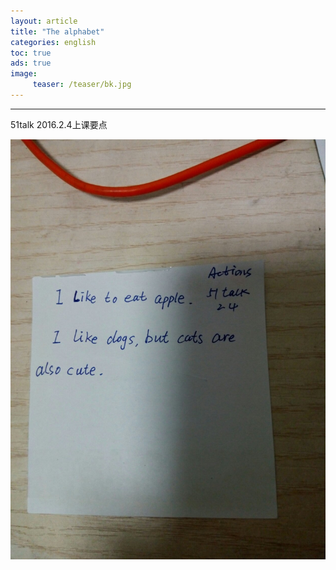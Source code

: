 ```yaml
---
layout: article
title: "The alphabet"
categories: english
toc: true
ads: true
image:
     teaser: /teaser/bk.jpg
---
```


---

51talk 2016.2.4上课要点

![ss](https://github.com/storage201602/storage201602/blob/master/chenyifan2016/_posts/english/2016-02-04-2340english.md/0204_8.jpg?raw=true)